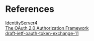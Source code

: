 # References
[IdentityServer4](http://docs.identityserver.io)  
[The OAuth 2.0 Authorization Framework](https://tools.ietf.org/html/rfc6749)  
[draft-ietf-oauth-token-exchange-11](https://tools.ietf.org/html/draft-ietf-oauth-token-exchange-11)
